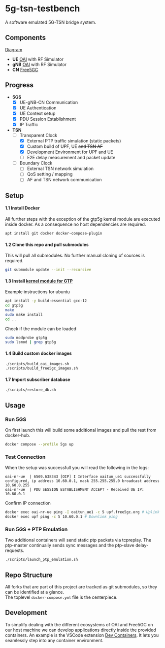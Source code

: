 # 5g-tsn-testbench

A software emulated 5G-TSN bridge system.

## Components
[Diagram](./docs/structure.drawio.pdf)

- **UE** [OAI](https://gitlab.eurecom.fr/oai/openairinterface5g) with RF Simulator
- **gNB** [OAI](https://gitlab.eurecom.fr/oai/openairinterface5g) with RF Simulator
- **CN** [Free5GC](https://github.com/free5gc/free5gc)

## Progress
- **5GS** 
    - [x] UE-gNB-CN Communication 
    - [x] UE Authentication
    - [x] UE Context setup 
    - [x] PDU Session Establishment
    - [x] IP Traffic
- **TSN** 
    - [ ] Transparent Clock
        - [x] External PTP traffic simulation (static packets)
        - [x] Custom build of UPF, UE ~~and TSN AF~~
        - [x] Development Environment for UPF and UE
        - [ ] E2E delay measurement and packet update
    - [ ] Boundary Clock
        - [ ] External TSN network simulation
        - [ ] QoS setting / mapping
        - [ ] AF and TSN network communication

## Setup

#### 1.1 Install Docker
All further steps with the exception of the gtp5g kernel module are executed inside docker. As a consequence no host dependencies are required.
```bash
apt install git docker docker-compose-plugin
```

#### 1.2 Clone this repo and pull submodules
This will pull all submodules. No further manual cloning of sources is required.
```bash
git submodule update --init --recursive
```

#### 1.3 Install [kernel module for GTP](https://github.com/free5gc/gtp5g)
Example instructions for ubuntu
```bash
apt install -y build-essential gcc-12
cd gtp5g
make
sudo make install
cd ..
```
Check if the module can be loaded
```bash
sudo modprobe gtp5g
sudo lsmod | grep gtp5g
```

#### 1.4 Build custom docker images 
```bash
./scripts/build_oai_images.sh
./scripts/build_free5gc_images.sh
```

#### 1.7 Import subscriber database
```bash
./scripts/restore_db.sh
```

## Usage

### Run 5GS
On first launch this will build some additional images and pull the rest from docker-hub.
```bash
docker compose --profile 5gs up
```

### Test Connection
When the setup was successfull you will read the following in the logs:
```
oai-nr-ue  | 6569.638343 [OIP] I Interface oaitun_ue1 successfully configured, ip address 10.60.0.1, mask 255.255.255.0 broadcast address 10.60.0.255
oai-nr-ue  | PDU SESSION ESTABLISHMENT ACCEPT - Received UE IP: 10.60.0.1
```

Confirm IP connection
```bash
docker exec oai-nr-ue ping -I oaitun_ue1 -c 5 upf.free5gc.org # Uplink ping
docker exec upf ping -c 5 10.60.0.1 # Downlink ping
```

### Run 5GS + PTP Emulation
Two additional containers will send static ptp packets via tcpreplay. The ptp-master continually sends sync messages and the ptp-slave delay-requests.
```bash
./scripts/launch_ptp_emulation.sh
```

## Repo Structure
All forks that are part of this project are tracked as git submodules, so they can be identified at a glance.\
The toplevel `docker-compose.yml` file is the centerpiece.

## Development

To simplify dealing with the different ecosystems of OAI and Free5GC on our host machine we can develop applications directly inside the provided containers.
An example is the VSCode extension [Dev Containers](https://marketplace.visualstudio.com/items?itemName=ms-vscode-remote.remote-containers).
It lets you seamlessly step into any container environment.